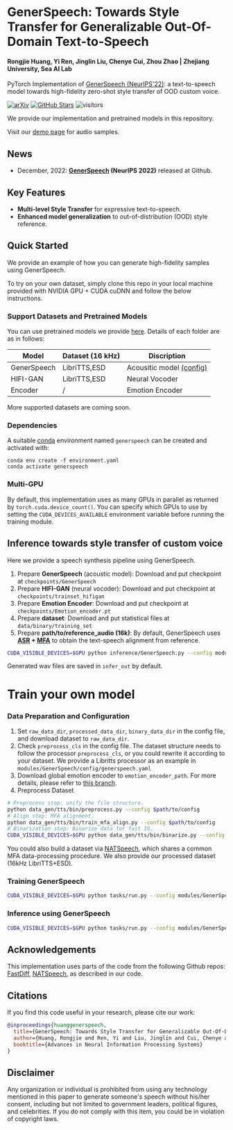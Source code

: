 # GenerSpeech: Towards Style Transfer for Generalizable Out-Of-Domain Text-to-Speech

#### Rongjie Huang, Yi Ren, Jinglin Liu, Chenye Cui, Zhou Zhao | Zhejiang University, Sea AI Lab

PyTorch Implementation of [GenerSpeech (NeurIPS'22)](https://arxiv.org/abs/2205.07211): a text-to-speech model towards high-fidelity zero-shot style transfer of OOD custom voice.

[![arXiv](https://img.shields.io/badge/arXiv-Paper-<COLOR>.svg)](https://arxiv.org/abs/2205.07211)
[![GitHub Stars](https://img.shields.io/github/stars/Rongjiehuang/GenerSpeech?style=social)](https://github.com/Rongjiehuang/GenerSpeech)
![visitors](https://visitor-badge.glitch.me/badge?page_id=Rongjiehuang/GenerSpeech)

We provide our implementation and pretrained models in this repository.

Visit our [demo page](https://generspeech.github.io/) for audio samples.

## News
- December, 2022: **[GenerSpeech](https://arxiv.org/abs/2205.07211) (NeurIPS 2022)** released at Github.

## Key Features
- **Multi-level Style Transfer** for expressive text-to-speech.
- **Enhanced model generalization** to out-of-distribution (OOD) style reference.

## Quick Started
We provide an example of how you can generate high-fidelity samples using GenerSpeech.

To try on your own dataset, simply clone this repo in your local machine provided with NVIDIA GPU + CUDA cuDNN and follow the below instructions.

### Support Datasets and Pretrained Models
You can use pretrained models we provide [here](https://zjueducn-my.sharepoint.com/:f:/g/personal/rongjiehuang_zju_edu_cn/EicJK9PNylNEl5fUlFRBExIBzK2MmKjuGSbt8n4HztMv6A?e=h6r8vM). Details of each folder are as in follows:

| Model       | Dataset (16 kHz) | Discription                                                              | 
|-------------|------------------|--------------------------------------------------------------------------|
| GenerSpeech | LibriTTS,ESD     | Acousitic model [(config)](modules/GenerSpeech/config/generspeech.yaml) |
| HIFI-GAN    | LibriTTS,ESD     | Neural Vocoder                                                           |
| Encoder     | /                | Emotion Encoder                                                   |

More supported datasets are coming soon.

### Dependencies

A suitable [conda](https://conda.io/) environment named `generspeech` can be created
and activated with:

```
conda env create -f environment.yaml
conda activate generspeech
```

### Multi-GPU
By default, this implementation uses as many GPUs in parallel as returned by `torch.cuda.device_count()`. 
You can specify which GPUs to use by setting the `CUDA_DEVICES_AVAILABLE` environment variable before running the training module.


## Inference towards style transfer of custom voice
Here we provide a speech synthesis pipeline using GenerSpeech. 

1. Prepare **GenerSpeech** (acoustic model): Download and put checkpoint at `checkpoints/GenerSpeech`
2. Prepare **HIFI-GAN** (neural vocoder): Download and put checkpoint at `checkpoints/trainset_hifigan`
3. Prepare **Emotion Encoder**: Download and put checkpoint at `checkpoints/Emotion_encoder.pt`
4. Prepare **dataset**: Download and put statistical files at `data/binary/training_set`
5. Prepare **path/to/reference_audio (16k)**: By default, GenerSpeech uses **[ASR](https://huggingface.co/facebook/wav2vec2-base-960h) + [MFA](https://montreal-forced-aligner.readthedocs.io/)** to obtain the text-speech alignment from reference.
```bash
CUDA_VISIBLE_DEVICES=$GPU python inference/GenerSpeech.py --config modules/GenerSpeech/config/generspeech.yaml  --exp_name GenerSpeech --hparams="text='here we go',ref_audio='assets/0011_001570.wav'"
```

Generated wav files are saved in `infer_out` by default.<br>

# Train your own model

### Data Preparation and Configuration ##
1. Set `raw_data_dir`, `processed_data_dir`, `binary_data_dir` in the config file, and download dataset to `raw_data_dir`.
2. Check `preprocess_cls` in the config file. The dataset structure needs to follow the processor `preprocess_cls`, or you could rewrite it according to your dataset. We provide a Libritts processor as an example in `modules/GenerSpeech/config/generspeech.yaml`
3. Download global emotion encoder to `emotion_encoder_path`. For more details, please refer to [this branch](https://github.com/Rongjiehuang/GenerSpeech/tree/encoder).
4. Preprocess Dataset 
```bash
# Preprocess step: unify the file structure.
python data_gen/tts/bin/preprocess.py --config $path/to/config
# Align step: MFA alignment.
python data_gen/tts/bin/train_mfa_align.py --config $path/to/config
# Binarization step: Binarize data for fast IO.
CUDA_VISIBLE_DEVICES=$GPU python data_gen/tts/bin/binarize.py --config $path/to/config
```

You could also build a dataset via [NATSpeech](https://github.com/NATSpeech/NATSpeech), which shares a common MFA data-processing procedure.
We also provide our processed dataset (16kHz LibriTTS+ESD).



### Training GenerSpeech
```bash
CUDA_VISIBLE_DEVICES=$GPU python tasks/run.py --config modules/GenerSpeech/config/generspeech.yaml  --exp_name GenerSpeech --reset
```

### Inference using GenerSpeech

```bash
CUDA_VISIBLE_DEVICES=$GPU python tasks/run.py --config modules/GenerSpeech/config/generspeech.yaml  --exp_name GenerSpeech --infer
```

## Acknowledgements
This implementation uses parts of the code from the following Github repos:
[FastDiff](https://github.com/Rongjiehuang/FastDiff),
[NATSpeech](https://github.com/NATSpeech/NATSpeech),
as described in our code.

## Citations ##
If you find this code useful in your research, please cite our work:
```bib
@inproceedings{huanggenerspeech,
  title={GenerSpeech: Towards Style Transfer for Generalizable Out-Of-Domain Text-to-Speech},
  author={Huang, Rongjie and Ren, Yi and Liu, Jinglin and Cui, Chenye and Zhao, Zhou},
  booktitle={Advances in Neural Information Processing Systems}
}
```

## Disclaimer ##
Any organization or individual is prohibited from using any technology mentioned in this paper to generate someone's speech without his/her consent, including but not limited to government leaders, political figures, and celebrities. If you do not comply with this item, you could be in violation of copyright laws.


